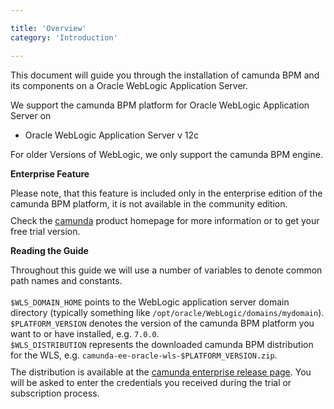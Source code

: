 ```yaml
---

title: 'Overview'
category: 'Introduction'

---
```



This document will guide you through the installation of camunda BPM and its components on a Oracle WebLogic Application Server.

<div class="alert alert-info">
  We support the camunda BPM platform for Oracle WebLogic Application Server on

  <ul>
    <li>Oracle WebLogic Application Server v 12c</li>
  </ul>

  For older Versions of WebLogic, we only support the camunda BPM engine.
</div>

<div class="alert alert-warning">
  <p><strong>Enterprise Feature</strong></p>
  Please note, that this feature is included only in the enterprise edition of the camunda BPM platform, it is not available in the community edition.
  <p style="margin-top:10px">Check the <a href="http://www.camunda.com">camunda</a> product homepage for more information or to get your free trial version.</p>
</div>

<div class="alert alert-info">
  <p><strong>Reading the Guide</strong></p> Throughout this guide we will use a number of variables to denote common path names and constants.<br><br>
  <code>$WLS_DOMAIN_HOME</code> points to the WebLogic application server domain directory (typically something like <code>/opt/oracle/WebLogic/domains/mydomain</code>). <br>
  <code>$PLATFORM_VERSION</code> denotes the version of the camunda BPM platform you want to or have installed, e.g. <code>7.0.0</code>. <br>
  <code>$WLS_DISTRIBUTION</code> represents the downloaded camunda BPM distribution for the WLS, e.g. <code>camunda-ee-oracle-wls-$PLATFORM_VERSION.zip</code>.
  <p style="margin-top:10px">
    The distribution is available at the <a href="http://www.camunda.org/enterprise-release/camunda-bpm/oracle-wls">camunda enterprise release page</a>.
    You will be asked to enter the credentials you received during the trial or subscription process.
  </p>
</div>